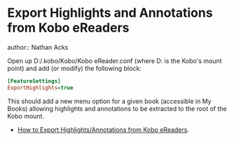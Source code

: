 # Export Highlights and Annotations from Kobo eReaders

author:: Nathan Acks

Open up D:/.kobo/Kobo/Kobo eReader.conf (where D: is the Kobo's mount point) and add (or modify) the following block:

```ini
[FeatureSettings]
ExportHighlights=true
```

This should add a new menu option for a given book (accessible in My Books) allowing highlights and annotations to be extracted to the root of the Kobo mount.

* [How to Export Highlights/Annotations from Kobo eReaders](https://web.archive.org/web/20200405061523/https%3A%2F%2Fmedium.com%2F%40angeldan1989%2Fhow-to-export-notes-highlights-annotations-from-kobo-ereaders-20606b7159b6).
